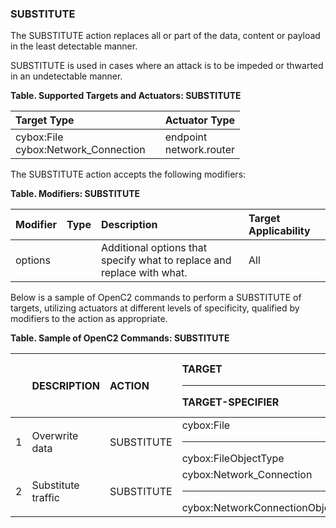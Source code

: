 ### SUBSTITUTE
The SUBSTITUTE action replaces all or part of the data, content or payload in the least detectable manner.

SUBSTITUTE is used in cases where an attack is to be impeded or thwarted in an undetectable manner.

**Table. Supported Targets and Actuators: SUBSTITUTE**

| Target Type |  | Actuator Type | 
| :--- | :--- | :--- | 
| cybox:File<br>cybox:Network_Connection |  | endpoint<br>network.router | 

The SUBSTITUTE action accepts the following modifiers:

**Table. Modifiers: SUBSTITUTE**

| Modifier | Type | Description | Target Applicability | 
| :--- | :--- | :--- | :--- | 
| options |  | Additional options that specify what to replace and replace with what. | All | 

Below is a sample of OpenC2 commands to perform a SUBSTITUTE of targets, utilizing actuators at different levels of specificity, qualified by modifiers to the action as appropriate.

**Table. Sample of OpenC2 Commands: SUBSTITUTE**

|  | DESCRIPTION | ACTION | TARGET<hr>TARGET-SPECIFIER | ACTUATOR<hr>ACTUATOR-SPECIFIER | MODIFIER | 
| :--- | :--- | :--- | :--- | :--- | :--- | 
| 1 | Overwrite data | SUBSTITUTE | cybox:File<hr>cybox:FileObjectType | endpoint<hr>(optional) | options | 
| 2 | Substitute traffic | SUBSTITUTE | cybox:Network_Connection<hr>cybox:NetworkConnectionObjectType | network.router<hr>(optional) | options | 

